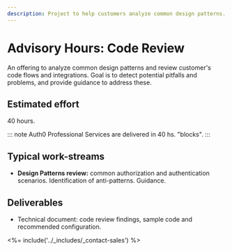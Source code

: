 ```yaml
---
description: Project to help customers analyze common design patterns.
---
```


# Advisory Hours: Code Review

An offering to analyze common design patterns and review customer's code flows and integrations. Goal is to detect potential pitfalls and problems, and provide guidance to address these.

## Estimated effort

40 hours.

::: note
Auth0 Professional Services are delivered in 40 hs. "blocks".
:::

## Typical work-streams

* **Design Patterns review:** common authorization and authentication scenarios. Identification of anti-patterns. Guidance.

## Deliverables

* Technical document: code review findings, sample code and recommended configuration.

<%= include('../_includes/_contact-sales') %>
